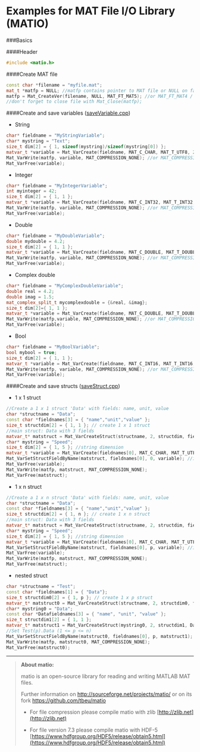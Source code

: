 # Examples for MAT File I/O Library (MATIO)


###Basics

####Header
```cpp
#include <matio.h>
```

####Create MAT file

```cpp
const char *filename = "myfile.mat";
mat_t *matfp = NULL; //matfp contains pointer to MAT file or NULL on failure
matfp = Mat_CreateVer(filename, NULL, MAT_FT_MAT5); //or MAT_FT_MAT4 / MAT_FT_MAT73
//don't forget to close file with Mat_Close(matfp);
```

####Create and save variables ([saveVariable.cpp](https://github.com/NJannasch/matio-examples/blob/master/Examples/saveVariable.cpp))

- String

```cpp
char* fieldname = "MyStringVariable";
char* mystring = "Text";
size_t dim[2] = { 1, sizeof(mystring)/sizeof(mystring[0]) };
matvar_t *variable = Mat_VarCreate(fieldname, MAT_C_CHAR, MAT_T_UTF8, 2, dim, mystring, 0);
Mat_VarWrite(matfp, variable, MAT_COMPRESSION_NONE); //or MAT_COMPRESSION_ZLIB
Mat_VarFree(variable);
```

- Integer

```cpp
char* fieldname = "MyIntegerVariable";
int myinteger = 42;
size_t dim[2] = { 1, 1 };
matvar_t *variable = Mat_VarCreate(fieldname, MAT_C_INT32, MAT_T_INT32, 2, dim, &myinteger, 0);
Mat_VarWrite(matfp, variable, MAT_COMPRESSION_NONE); //or MAT_COMPRESSION_ZLIB
Mat_VarFree(variable);
```


- Double

```cpp
char* fieldname = "MyDoubleVariable";
double mydouble = 4.2;
size_t dim[2] = { 1, 1 };
matvar_t *variable = Mat_VarCreate(fieldname, MAT_C_DOUBLE, MAT_T_DOUBLE, 2, dim, &mydouble, 0);
Mat_VarWrite(matfp, variable, MAT_COMPRESSION_NONE); //or MAT_COMPRESSION_ZLIB
Mat_VarFree(variable);
```


- Complex double

```cpp
char* fieldname = "MyComplexDoubleVariable";
double real = 4.2;
double imag = 1.5;
mat_complex_split_t mycomplexdouble = {&real, &imag};
size_t dim[2]={ 1, 1 };
matvar_t *variable = Mat_VarCreate(fieldname, MAT_C_DOUBLE, MAT_T_DOUBLE, 2, dim, &mycomplexdouble, MAT_F_COMPLEX);
Mat_VarWrite(matfp,variable, MAT_COMPRESSION_NONE); //or MAT_COMPRESSION_ZLIB
Mat_VarFree(variable);
```


- Bool

```cpp
char* fieldname = "MyBoolVariable";
bool mybool = true;
size_t dim[2] = { 1, 1 };
matvar_t *variable = Mat_VarCreate(fieldname, MAT_C_INT16, MAT_T_INT16, 2, dim, &mybool, MAT_F_LOGICAL);
Mat_VarWrite(matfp, variable, MAT_COMPRESSION_NONE); //or MAT_COMPRESSION_ZLIB
Mat_VarFree(variable);
```


####Create and save structs ([saveStruct.cpp](https://github.com/NJannasch/matio-examples/blob/master/Examples/saveStruct.cpp))

- 1 x 1 struct

```cpp
//Create a 1 x 1 struct 'Data' with fields: name, unit, value
char *structname = "Data";
const char *fieldnames[3] = { "name","unit","value" };
size_t structdim[2] = { 1, 1 }; // create 1 x 1 struct
//main struct: Data with 3 fields
matvar_t* matstruct = Mat_VarCreateStruct(structname, 2, structdim, fieldnames, 3); 
char* mystring = "Speed";
size_t dim[2] = { 1, 5 }; //string dimension
matvar_t *variable = Mat_VarCreate(fieldnames[0], MAT_C_CHAR, MAT_T_UTF8, 2, dim, mystring, 0);
Mat_VarSetStructFieldByName(matstruct, fieldnames[0], 0, variable); //insert in Data.name
Mat_VarFree(variable);
Mat_VarWrite(matfp, matstruct, MAT_COMPRESSION_NONE);
Mat_VarFree(matstruct);
```

- 1 x n struct

```cpp
//Create a 1 x n struct 'Data' with fields: name, unit, value
char *structname = "Data";
const char *fieldnames[3] = { "name","unit","value" };
size_t structdim[2] = { 1, n }; // create 1 x n struct
//main struct: Data with 3 fields
matvar_t* matstruct = Mat_VarCreateStruct(structname, 2, structdim, fieldnames, 3); 
char* mystring = "Speed";
size_t dim[2] = { 1, 5 }; //string dimension
matvar_t *variable = Mat_VarCreate(fieldnames[0], MAT_C_CHAR, MAT_T_UTF8, 2, dim, mystring, 0);
Mat_VarSetStructFieldByName(matstruct, fieldnames[0], p, variable); //insert Data(p).name (1 <= p <= n)
Mat_VarFree(variable);
Mat_VarWrite(matfp, matstruct, MAT_COMPRESSION_NONE);
Mat_VarFree(matstruct);
```

- nested struct

```cpp
char *structname = "Test";
const char *fieldnames[1] = { "Data"};
size_t structdim0[2] = { 1, p }; // create 1 x p struct
matvar_t* matstruct0 = Mat_VarCreateStruct(structname, 2, structdim0, fieldnames, 1); //main struct: Test
char* mystring0 = "Data";
const char *Datafieldnames[3] = { "name", "unit", "value" };
size_t structdim1[2] = { 1, 1 };
matvar_t* matstruct1 = Mat_VarCreateStruct(mystring0, 2, structdim1, Datafieldnames, 3);
//Set Test(p).Data (1 <= p <= n)
Mat_VarSetStructFieldByName(matstruct0, fieldnames[0], p, matstruct1);
Mat_VarWrite(matfp, matstruct0, MAT_COMPRESSION_NONE);
Mat_VarFree(matstruct0);
```

----------


> **About matio:**
> 
> matio is an open-source library for reading and writing MATLAB MAT files. 
> 
> Further information on http://sourceforge.net/projects/matio/ or on its fork https://github.com/tbeu/matio
> 
> - For file compression please compile matio with zlib
> [http://zlib.net](http://zlib.net)
> 
> - For file version 7.3 please compile matio with HDF-5
> [https://www.hdfgroup.org/HDF5/release/obtain5.html](https://www.hdfgroup.org/HDF5/release/obtain5.html)
